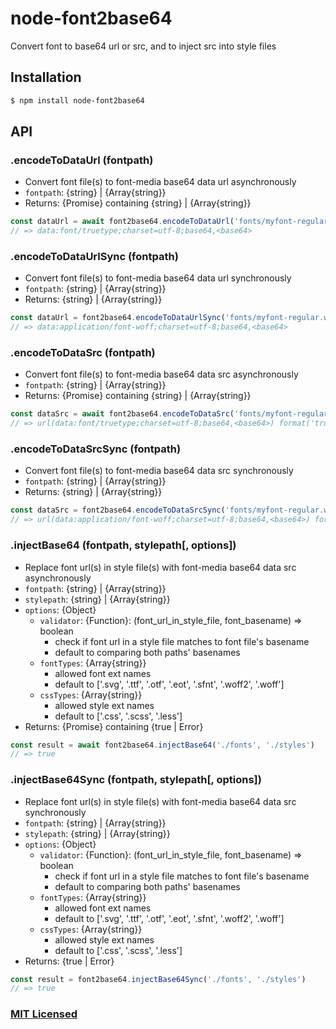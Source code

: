 # node-font2base64

Convert font to base64 url or src, and to inject src into style files

## Installation
```sh
$ npm install node-font2base64
```

## API
### .encodeToDataUrl (fontpath)
* Convert font file(s) to font-media base64 data url asynchronously
* `fontpath`: {string} | {Array{string}}
* Returns: {Promise} containing {string} | {Array{string}}
```js
const dataUrl = await font2base64.encodeToDataUrl('fonts/myfont-regular.ttf')
// => data:font/truetype;charset=utf-8;base64,<base64>
```

### .encodeToDataUrlSync (fontpath)
* Convert font file(s) to font-media base64 data url synchronously
* `fontpath`: {string} | {Array{string}}
* Returns: {string} | {Array{string}}
```js
const dataUrl = font2base64.encodeToDataUrlSync('fonts/myfont-regular.woff')
// => data:application/font-woff;charset=utf-8;base64,<base64>
```

### .encodeToDataSrc (fontpath)
* Convert font file(s) to font-media base64 data src asynchronously
* `fontpath`: {string} | {Array{string}}
* Returns: {Promise} containing {string} | {Array{string}}
```js
const dataSrc = await font2base64.encodeToDataSrc('fonts/myfont-regular.ttf')
// => url(data:font/truetype;charset=utf-8;base64,<base64>) format('truetype')
```

### .encodeToDataSrcSync (fontpath)
* Convert font file(s) to font-media base64 data src synchronously
* `fontpath`: {string} | {Array{string}}
* Returns: {string} | {Array{string}}
```js
const dataSrc = font2base64.encodeToDataSrcSync('fonts/myfont-regular.woff')
// => url(data:application/font-woff;charset=utf-8;base64,<base64>) format('woff')
```

### .injectBase64 (fontpath, stylepath[, options])
* Replace font url(s) in style file(s) with font-media base64 data src asynchronously
* `fontpath`: {string} | {Array{string}}
* `stylepath`: {string} | {Array{string}}
* `options`: {Object}
    * `validator`: {Function}: (font_url_in_style_file, font_basename) => boolean
        * check if font url in a style file matches to font file's basename
        * default to comparing both paths' basenames
    * `fontTypes`: {Array{string}}
        * allowed font ext names
        * default to ['.svg', '.ttf', '.otf', '.eot', '.sfnt', '.woff2', '.woff']
    * `cssTypes`: {Array{string}}
        * allowed style ext names
        * default to ['.css', '.scss', '.less']
* Returns: {Promise} containing {true | Error}
```js
const result = await font2base64.injectBase64('./fonts', './styles')
// => true
```

### .injectBase64Sync (fontpath, stylepath[, options])
* Replace font url(s) in style file(s) with font-media base64 data src synchronously
* `fontpath`: {string} | {Array{string}}
* `stylepath`: {string} | {Array{string}}
* `options`: {Object}
    * `validator`: {Function}: (font_url_in_style_file, font_basename) => boolean
        * check if font url in a style file matches to font file's basename
        * default to comparing both paths' basenames
    * `fontTypes`: {Array{string}}
        * allowed font ext names
        * default to ['.svg', '.ttf', '.otf', '.eot', '.sfnt', '.woff2', '.woff']
    * `cssTypes`: {Array{string}}
        * allowed style ext names
        * default to ['.css', '.scss', '.less']
* Returns: {true | Error}
```js
const result = font2base64.injectBase64Sync('./fonts', './styles')
// => true
```

### [MIT Licensed](LICENSE)